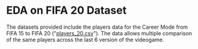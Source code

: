 # EDA on FIFA 20 Dataset
The datasets provided include the players data for the Career Mode from FIFA 15 to FIFA 20 ("[players_20.csv]()"). The data allows multiple comparison of the same players across the last 6 version of the videogame.
